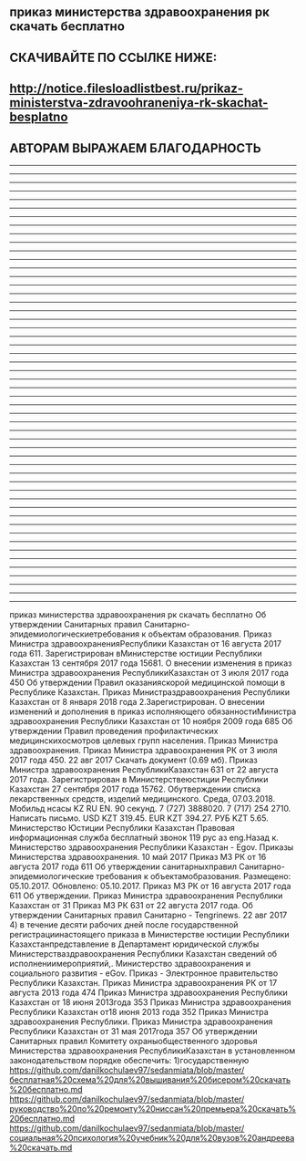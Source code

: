 приказ министерства здравоохранения рк скачать бесплатно
--------------------------------------------------
СКАЧИВАЙТЕ ПО ССЫЛКЕ НИЖЕ:
--------------------------------------------------
http://notice.filesloadlistbest.ru/prikaz-ministerstva-zdravoohraneniya-rk-skachat-besplatno
--------------------------------------------------
АВТОРАМ ВЫРАЖАЕМ БЛАГОДАРНОСТЬ
--------------------------------------------------
--------------------------------------------------
--------------------------------------------------
--------------------------------------------------
--------------------------------------------------
--------------------------------------------------
--------------------------------------------------
--------------------------------------------------
--------------------------------------------------
--------------------------------------------------
--------------------------------------------------
--------------------------------------------------
--------------------------------------------------
--------------------------------------------------
--------------------------------------------------
--------------------------------------------------
--------------------------------------------------
--------------------------------------------------
--------------------------------------------------
--------------------------------------------------
--------------------------------------------------
--------------------------------------------------
--------------------------------------------------
--------------------------------------------------
--------------------------------------------------
--------------------------------------------------
--------------------------------------------------
--------------------------------------------------
--------------------------------------------------
--------------------------------------------------
--------------------------------------------------
--------------------------------------------------
--------------------------------------------------
--------------------------------------------------
--------------------------------------------------
--------------------------------------------------
--------------------------------------------------
--------------------------------------------------
--------------------------------------------------
--------------------------------------------------
--------------------------------------------------
--------------------------------------------------
--------------------------------------------------
--------------------------------------------------
--------------------------------------------------
--------------------------------------------------
--------------------------------------------------
--------------------------------------------------
--------------------------------------------------
--------------------------------------------------
--------------------------------------------------
--------------------------------------------------
--------------------------------------------------
приказ министерства здравоохранения рк скачать бесплатно Об утверждении Санитарных правил Санитарно-эпидемиологическиетребования к объектам образования. Приказ Министра здравоохраненияРеспублики Казахстан от 16 августа 2017 года  611. Зарегистрирован вМинистерстве юстиции Республики Казахстан 13 сентября 2017 года 15681. О внесении изменения в приказ Министра здравоохранения РеспубликиКазахстан от 3 июля 2017 года  450 Об утверждении Правил оказанияскорой медицинской помощи в Республике Казахстан. Приказ Министраздравоохранения Республики Казахстан от 8 января 2018 года  2.Зарегистрирован. О внесении изменений и дополнения в приказ исполняющего обязанностиМинистра здравоохранения Республики Казахстан от 10 ноября 2009 года 685 Об утверждении Правил проведения профилактических медицинскихосмотров целевых групп населения. Приказ Министра здравоохранения. Приказ Министра здравоохранения РК от 3 июля 2017 года 450. 22 авг 2017  Скачать документ (0.69 мб). Приказ Министра здравоохранения РеспубликиКазахстан  631 от 22 августа 2017 года. Зарегистрирован в Министерствеюстиции Республики Казахстан 27 сентября 2017 года  15762. Обутверждении списка лекарственных средств, изделий медицинского. Среда, 07.03.2018. Мобильд нсасы KZ RU EN. 90 секунд. 7 (727) 3888020. 7 (717) 254 2710. Написать письмо. USD  KZT  319.45. EUR  KZT 394.27. РУБ  KZT  5.65. Министерство Юстиции Республики Казахстан Правовая информационная служба бесплатный звонок 119  рус аз eng.Назад к. Министерство здравоохранения Республики Казахстан - Egov. Приказы Министерства здравоохранения. 10 май 2017  Приказ МЗ РК от 16 августа 2017 года  611 Об утверждении санитарныхправил Санитарно-эпидемиологические требования к объектамобразования. Размещено: 05.10.2017. Обновлено: 05.10.2017. Приказ МЗ РК от 16 августа 2017 года  611 Об утверждении. Приказ Министра здравоохранения Республики Казахстан от 31
Приказ МЗ РК  631 от 22 августа 2017 года. Об утверждении Санитарных правил Санитарно  - Tengrinews. 22 авг 2017  4) в течение десяти рабочих дней после государственной регистрациинастоящего приказа в Министерстве юстиции Республики Казахстанпредставление в Департамент юридической службы Министерстваздравоохранения Республики Казахстан сведений об исполнениимероприятий,. Министерство здравоохранения и социального развития  - eGov. Приказ - Электронное правительство Республики Казахстан. Приказ Министра здравоохранения РК от 17 августа 2013 года 474 Приказ Министра здравоохранения Республики Казахстан от 18 июня 2013года  353  Приказ Министра здравоохранения Республики Казахстан от18 июня 2013 года  352  Приказ Министра здравоохранения Республики. Приказ Министра здравоохранения Республики Казахстан от 31 мая 2017года  357 Об утверждении Санитарных правил  Комитету охраныобщественного здоровья Министерства здравоохранения РеспубликиКазахстан в установленном законодательством порядке обеспечить: 1)государственную
https://github.com/danilkochulaev97/sedanmiata/blob/master/бесплатная%20схема%20для%20вышивания%20бисером%20скачать%20бесплатно.md
https://github.com/danilkochulaev97/sedanmiata/blob/master/руководство%20по%20ремонту%20ниссан%20премьера%20скачать%20бесплатно.md
https://github.com/danilkochulaev97/sedanmiata/blob/master/социальная%20психология%20учебник%20для%20вузов%20андреева%20скачать.md
